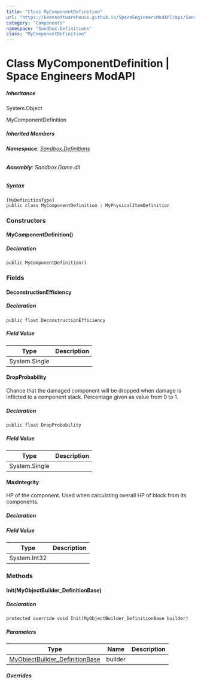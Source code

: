 ```yaml
---
title: "Class MyComponentDefinition"
url: "https://keensoftwarehouse.github.io/SpaceEngineersModAPI/api/Sandbox.Definitions.MyComponentDefinition.html"
category: "Components"
namespace: "Sandbox.Definitions"
class: "MyComponentDefinition"
---
```


# Class MyComponentDefinition | Space Engineers ModAPI

##### Inheritance

System.Object

MyComponentDefinition

##### Inherited Members

###### **Namespace**: [Sandbox.Definitions](https://keensoftwarehouse.github.io/SpaceEngineersModAPI/api/Sandbox.Definitions.html)

###### **Assembly**: Sandbox.Game.dll

##### Syntax

```
[MyDefinitionType]
public class MyComponentDefinition : MyPhysicalItemDefinition
```

### Constructors

#### MyComponentDefinition()

##### Declaration

```
public MyComponentDefinition()
```

### Fields

#### DeconstructionEfficiency

##### Declaration

```
public float DeconstructionEfficiency
```

##### Field Value

| Type | Description |
| --- | --- |
| System.Single |     |

#### DropProbability

Chance that the damaged component will be dropped when damage is inflicted to a component stack. Percentage given as value from 0 to 1.

##### Declaration

```
public float DropProbability
```

##### Field Value

| Type | Description |
| --- | --- |
| System.Single |     |

#### MaxIntegrity

HP of the component. Used when calculating overall HP of block from its components.

##### Declaration

##### Field Value

| Type | Description |
| --- | --- |
| System.Int32 |     |

### Methods

#### Init(MyObjectBuilder\_DefinitionBase)

##### Declaration

```
protected override void Init(MyObjectBuilder_DefinitionBase builder)
```

##### Parameters

| Type | Name | Description |
| --- | --- | --- |
| [MyObjectBuilder\_DefinitionBase](https://keensoftwarehouse.github.io/SpaceEngineersModAPI/api/VRage.Game.MyObjectBuilder_DefinitionBase.html) | builder |     |

##### Overrides